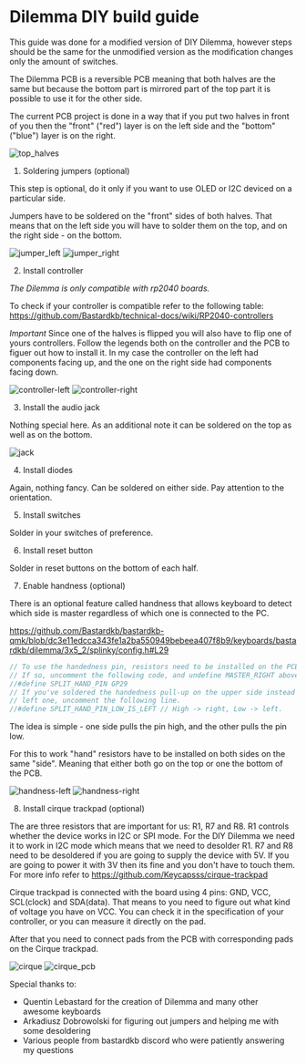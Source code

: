 # Dilemma DIY build guide

This guide was done for a modified version of DIY Dilemma, however steps should be the same for the unmodified version as the modification changes only the amount of switches.

The Dilemma PCB is a reversible PCB meaning that both halves are the same but because the bottom part is mirrored part of the top part it is possible to use it for the other side.

The current PCB project is done in a way that if you put two halves in front of you then the "front" ("red") layer is on the left side and the "bottom" ("blue") layer is on the right.

![top_halves](./top-halves.jpg)

1. Soldering jumpers (optional)

This step is optional, do it only if you want to use OLED or I2C deviced on a particular side.

Jumpers have to be soldered on the "front" sides of both halves. That means that on the left side you will have to solder them on the top, and on the right side - on the bottom.

![jumper_left](./jumper-left.jpg)
![jumper_right](./jumper-right.jpg)

2. Install controller

_The Dilemma is only compatible with rp2040 boards._

To check if your controller is compatible refer to the following table: https://github.com/Bastardkb/technical-docs/wiki/RP2040-controllers

_Important_ Since one of the halves is flipped you will also have to flip one of yours controllers. Follow the legends both on the controller and the PCB to figuer out how to install it.
In my case the controller on the left had components facing up, and the one on the right side had components facing down.

![controller-left](./controller-left.jpg)
![controller-right](./controller-right.jpg)

3. Install the audio jack

Nothing special here. As an additional note it can be soldered on the top as well as on the bottom.

![jack](./jack.jpg)

4. Install diodes

Again, nothing fancy. Can be soldered on either side. Pay attention to the orientation.

5. Install switches

Solder in your switches of preference.

6. Install reset button

Solder in reset buttons on the bottom of each half.

7. Enable handness (optional)

There is an optional feature called handness that allows keyboard to detect which side is master regardless of which one is connected to the PC.

https://github.com/Bastardkb/bastardkb-qmk/blob/dc3e11edcca343fe1a2ba550949bebeea407f8b9/keyboards/bastardkb/dilemma/3x5_2/splinky/config.h#L29

```c
// To use the handedness pin, resistors need to be installed on the PCB.
// If so, uncomment the following code, and undefine MASTER_RIGHT above.
//#define SPLIT_HAND_PIN GP29
// If you've soldered the handedness pull-up on the upper side instead of the
// left one, uncomment the following line.
//#define SPLIT_HAND_PIN_LOW_IS_LEFT // High -> right, Low -> left.
```

The idea is simple - one side pulls the pin high, and the other pulls the pin low.

For this to work "hand" resistors have to be installed on both sides on the same "side". Meaning that either both go on the top or one the bottom of the PCB.

![handness-left](./handness-left.jpg)
![handness-right](./handness-right.jpg)

8. Install cirque trackpad (optional)

The are three resistors that are important for us: R1, R7 and R8. R1 controls whether the device works in I2C or SPI mode. For the DIY Dilemma we need it to work in I2C mode which means that we need to desolder R1.
R7 and R8 need to be desoldered if you are going to supply the device with 5V. If you are going to power it with 3V then its fine and you don't have to touch them. For more info refer to https://github.com/Keycapsss/cirque-trackpad

Cirque trackpad is connected with the board using 4 pins: GND, VCC, SCL(clock) and SDA(data). That means to you need to figure out what kind of voltage you have on VCC.
You can check it in the specification of your controller, or you can measure it directly on the pad.

After that you need to connect pads from the PCB with corresponding pads on the Cirque trackpad.

![cirque](./cirque.jpg)
![cirque_pcb](./cirque-pcb.jpg)

Special thanks to:

- Quentin Lebastard for the creation of Dilemma and many other awesome keyboards
- Arkadiusz Dobrowolski for figuring out jumpers and helping me with some desoldering
- Various people from bastardkb discord who were patiently answering my questions
